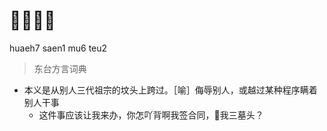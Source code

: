 # 𧽌三墓头
huaeh7 saen1 mu6 teu2
> 东台方言词典
- 本义是从别人三代祖宗的坟头上跨过。［喻］侮辱别人，或越过某种程序瞒着别人干事
  - 这件事应该让我来办，你怎吖背啊我签合同，𧽌我三墓头？
